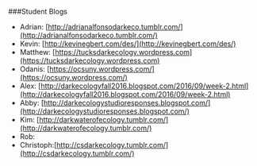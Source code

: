 ###Student Blogs

* Adrian: [http://adrianalfonsodarkeco.tumblr.com/](http://adrianalfonsodarkeco.tumblr.com/)
* Kevin: [http://kevinegbert.com/des/](http://kevinegbert.com/des/)
* Matthew: [https://tucksdarkecology.wordpress.com](https://tucksdarkecology.wordpress.com)
* Odanis: [https://ocsuny.wordpress.com/](https://ocsuny.wordpress.com/) 
* Alex: [http://darkecologyfall2016.blogspot.com/2016/09/week-2.html](http://darkecologyfall2016.blogspot.com/2016/09/week-2.html)
* Abby: [http://darkecologystudioresponses.blogspot.com/](http://darkecologystudioresponses.blogspot.com/)
* Kim: [http://darkwaterofecology.tumblr.com/](http://darkwaterofecology.tumblr.com/)
* Rob:
* Christoph:[http://csdarkecology.tumblr.com/](http://csdarkecology.tumblr.com/)
